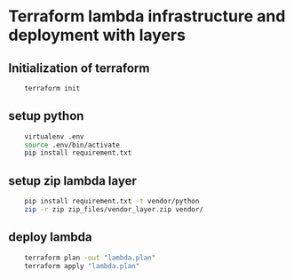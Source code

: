 # Terraform lambda infrastructure and deployment with layers

## Initialization of terraform

```bash
    terraform init
```

## setup python
```bash
    virtualenv .env
    source .env/bin/activate
    pip install requirement.txt
```

## setup zip lambda layer

```bash
    pip install requirement.txt -t vendor/python
    zip -r zip zip_files/vendor_layer.zip vendor/
```

## deploy lambda

```bash
    terraform plan -out "lambda.plan"
    terraform apply "lambda.plan"
```